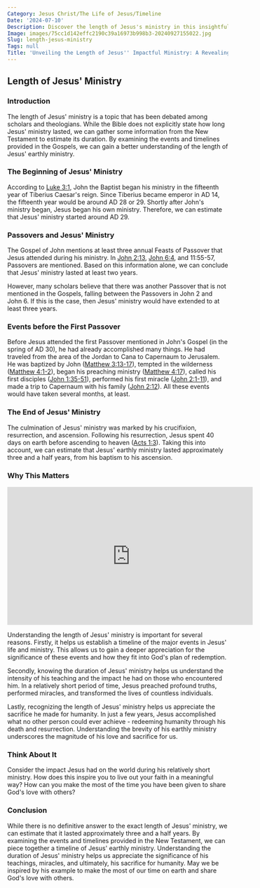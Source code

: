 ```yaml
---
Category: Jesus Christ/The Life of Jesus/Timeline
Date: '2024-07-10'
Description: Discover the length of Jesus's ministry in this insightful article. Unveil the duration of his impactful teachings and spiritual journey.
Image: images/75cc1d142effc2190c39a16973b998b3-20240927155022.jpg
Slug: length-jesus-ministry
Tags: null
Title: 'Unveiling the Length of Jesus'' Impactful Ministry: A Revealing Exploration'
---
```


## Length of Jesus' Ministry

### Introduction

The length of Jesus' ministry is a topic that has been debated among scholars and theologians. While the Bible does not explicitly state how long Jesus' ministry lasted, we can gather some information from the New Testament to estimate its duration. By examining the events and timelines provided in the Gospels, we can gain a better understanding of the length of Jesus' earthly ministry.

### The Beginning of Jesus' Ministry

According to [Luke 3:1](https://www.bibleref.com/Luke/3/Luke-3-1.html), John the Baptist began his ministry in the fifteenth year of Tiberius Caesar's reign. Since Tiberius became emperor in AD 14, the fifteenth year would be around AD 28 or 29. Shortly after John's ministry began, Jesus began his own ministry. Therefore, we can estimate that Jesus' ministry started around AD 29.

### Passovers and Jesus' Ministry

The Gospel of John mentions at least three annual Feasts of Passover that Jesus attended during his ministry. In [John 2:13](https://www.bibleref.com/John/2/John-2-13.html), [John 6:4](https://www.bibleref.com/John/6/John-6-4.html), and 11:55-57, Passovers are mentioned. Based on this information alone, we can conclude that Jesus' ministry lasted at least two years.

However, many scholars believe that there was another Passover that is not mentioned in the Gospels, falling between the Passovers in John 2 and John 6. If this is the case, then Jesus' ministry would have extended to at least three years.

### Events before the First Passover

Before Jesus attended the first Passover mentioned in John's Gospel (in the spring of AD 30), he had already accomplished many things. He had traveled from the area of the Jordan to Cana to Capernaum to Jerusalem. He was baptized by John ([Matthew 3:13-17](https://www.bibleref.com/Matthew/3/Matthew-3-13.html)), tempted in the wilderness ([Matthew 4:1-2](https://www.bibleref.com/Matthew/4/Matthew-4-1.html)), began his preaching ministry ([Matthew 4:17](https://www.bibleref.com/Matthew/4/Matthew-4-17.html)), called his first disciples ([John 1:35-51](https://www.bibleref.com/John/1/John-1-35.html)), performed his first miracle ([John 2:1-11](https://www.bibleref.com/John/2/John-2-1.html)), and made a trip to Capernaum with his family ([John 2:12](https://www.bibleref.com/John/2/John-2-12.html)). All these events would have taken several months, at least.

### The End of Jesus' Ministry

The culmination of Jesus' ministry was marked by his crucifixion, resurrection, and ascension. Following his resurrection, Jesus spent 40 days on earth before ascending to heaven ([Acts 1:3](https://www.bibleref.com/Acts/1/Acts-1-3.html)). Taking this into account, we can estimate that Jesus' earthly ministry lasted approximately three and a half years, from his baptism to his ascension.

### Why This Matters


<iframe width="560" height="315" src="https://www.youtube.com/embed/AYvb9AvQ2l0" frameborder="0" allow="autoplay; encrypted-media" allowfullscreen></iframe>


Understanding the length of Jesus' ministry is important for several reasons. Firstly, it helps us establish a timeline of the major events in Jesus' life and ministry. This allows us to gain a deeper appreciation for the significance of these events and how they fit into God's plan of redemption.

Secondly, knowing the duration of Jesus' ministry helps us understand the intensity of his teaching and the impact he had on those who encountered him. In a relatively short period of time, Jesus preached profound truths, performed miracles, and transformed the lives of countless individuals.

Lastly, recognizing the length of Jesus' ministry helps us appreciate the sacrifice he made for humanity. In just a few years, Jesus accomplished what no other person could ever achieve - redeeming humanity through his death and resurrection. Understanding the brevity of his earthly ministry underscores the magnitude of his love and sacrifice for us.

### Think About It

Consider the impact Jesus had on the world during his relatively short ministry. How does this inspire you to live out your faith in a meaningful way? How can you make the most of the time you have been given to share God's love with others?

### Conclusion

While there is no definitive answer to the exact length of Jesus' ministry, we can estimate that it lasted approximately three and a half years. By examining the events and timelines provided in the New Testament, we can piece together a timeline of Jesus' earthly ministry. Understanding the duration of Jesus' ministry helps us appreciate the significance of his teachings, miracles, and ultimately, his sacrifice for humanity. May we be inspired by his example to make the most of our time on earth and share God's love with others.